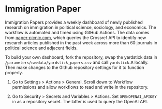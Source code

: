 # Immigration Paper

Immigration Papers provides a weekly dashboard of newly published research on immigration in political science, sociology, and economics. The workflow is automated and timed using GitHub Actions. The data comes from [paper-picnic.com](https://paper-picnic.com/), which queries the Crossref API to identify new research articles published in the past week across more than 60 journals in political science and adjacent fields. 

To build your own dashboard, fork the repository, swap the yardstick data in `/parameters/rawdata/yardstick_papers.csv` and call `yardstick.R` locally. Then make changes to the Github repository settings for it to function properly.

1. Go to Settings > Actions > General. Scroll down to Workflow permissions and allow workflows to read and write in the repository.

2. Go to Security > Secrets and Variables > Actions. Set `OPENOPENAI_APIKEY` in as a repository secret. The latter is used to query the OpenAI API. 